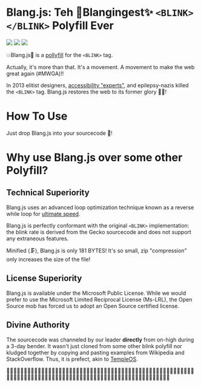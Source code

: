 <blink>Blang.js: Teh 💎Blangingest✨ `<BLINK></BLINK>` Polyfill Ever</blink>
============================================================================
<img src="https://img.shields.io/badge/build-passing-green.svg">
<img src="https://img.shields.io/badge/coverage-100%25-green.svg">
<img src="https://img.shields.io/packagist/dm/doctrine/orm.svg">

💥Blang.js🔫 is a <a href="https://en.wikipedia.org/wiki/Polyfill">pollyfill</a> for the `<BLINK>` tag. 

Actually, it's more than that.  It's a movement.  A movement to make the web great again (#MWGA)!!

In 2013 elitist designers, [accessibility "experts"](https://www.w3.org/TR/CSS21/text.html#lining-striking-props), and 
epilepsy-nazis killed the `<BLINK>` tag.  Blang.js restores the web to its former glory 🎉💾!

How To Use
==========
Just drop Blang.js into your sourcecode 🤑!

Why use Blang.js over some other Polyfill?
==========================================

Technical Superiority
---------------------
Blang.js uses an advanced loop optimization technique known as a reverse while loop for [ultimate speed](https://jsperf.com/while-reverse-vs-for-cached-length).

Blang.js is perfectly conformant with the original `<BLINK>` implementation: the blink rate is derived from the Gecko
 sourcecode and does not support any extraneous features.

Minified (🗜), Blang.js is only 181 BYTES!  It's so small, zip "compression" only increases the size of the file!

License Superiority
-------------------
Blang.js is available under the Microsoft Public License.  While we would prefer to use the Microsoft Limited 
Reciprocal License (Ms-LRL), the Open Source mob has forced us to adopt an Open Source certified license.

Divine Authority
----------------
The sourcecode was channeled by our leader **directly** from on-high during a 3-day bender. It wasn't just cloned from 
some other blink polyfill nor kludged together by copying and pasting examples from Wikipedia and StackOverflow.  Thus, 
it is prefect, akin to [TempleOS](http://www.templeos.org/).
  
  🛅🛅🛅🛅🛅🛅🛅🛅🛅🛅🛅🛅🛅🛅🛅🛅🛅🛅🛅🛅🛅🛅🛅🛅🛅🛅🛅🛅🛅🛅🛅🛅🛅🛅🛅🛅🛅🛅🛅🛅🛅🛅🛅🛅🛅🛅🛅🛅🛅🛅🛅🛅🛅🛅🛅🛅🛅🛅🛅🛅🛅🛅🛅🛅🛅🛅🛅🛅🛅🛅🛅🛅🛅🛅🛅🛅🛅🛅🛅🛅🛅🛅🛅🛅🛅🛅🛅🛅🛅🛅🛅🛅🛅🛅🛅🛅🛅🛅🛅🛅🛅